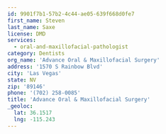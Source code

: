 ```yaml
---
id: 9901f7b1-57b2-4c44-ae05-639f668d0fe7
first_name: Steven
last_name: Saxe
license: DMD
services:
  - oral-and-maxillofacial-pathologist
category: Dentists
org_name: 'Advance Oral & Maxillofacial Surgery'
address: '1570 S Rainbow Blvd'
city: 'Las Vegas'
state: NV
zip: '89146'
phone: '(702) 258-0085'
title: 'Advance Oral & Maxillofacial Surgery'
_geoloc:
  lat: 36.1517
  lng: -115.243
---
```

